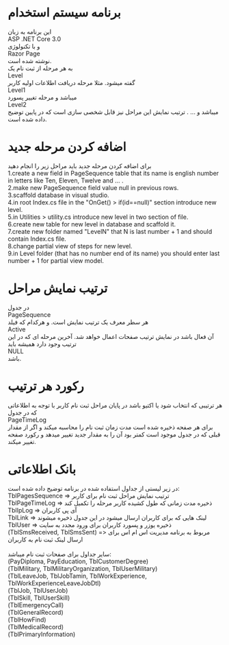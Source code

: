 # برنامه سیستم استخدام
این برنامه به زبان </br>
ASP .NET Core 3.0</br>
و با تکنولوژی</br>
Razor Page</br>
نوشته شده است.</br>
به هر مرحله از ثبت نام یک</br>
Level</br>
گفته میشود. مثلا مرحله دریافت اطلاعات اولیه کاربر </br>
Level1</br>
میباشد و مرحله تغییر پسورد </br>
Level2</br>
میباشد و ... . ترتیب نمایش این مراحل نیز قابل شخصی سازی است که در پایین توضیح داده شده است.

# اضافه کردن مرحله جدید
برای اضافه کردن مرحله جدید باید مراحل زیر را انجام دهید</br>
1.create a new field in PageSequence table that its name is english number in letters like Ten, Eleven, Twelve and ... .</br>
2.make new PageSequence field value null in previous rows.</br>
3.scaffold database in visual studio.</br>
4.in root Index.cs file in the "OnGet() > if(id==null)" section introduce new level.</br>
5.in Utilities > utility.cs introduce new level in two section of file.</br>
6.create new table for new level in database and scaffold it.</br>
7.create new folder named "LevelN" that N is last number + 1 and should contain Index.cs file.</br>
8.change partial view of steps for new level.</br>
9.in Level folder (that has no number end of its name) you should enter last number + 1 for partial view model.</br>

# ترتیب نمایش مراحل
در جدول </br>
PageSequence</br>
هر سطر معرف یک ترتیب نمایش است. و هرکدام که فیلد</br> 
Active</br>
آن فعال باشد در نمایش ترتیب صفحات اعمال خواهد شد. آخرین مرحله ای که در این ترتیب وجود دارد همیشه باید</br> 
NULL</br>
باشد.

# رکورد هر ترتیب
هر ترتیبی که انتخاب شود یا اکتیو باشد در پایان مراحل ثبت نام کاربر با توجه به اطلاعاتی که در جدول </br>
PageTimeLog</br>
برای هر صفحه ذخیره شده است مدت زمان ثبت نام را محاسبه میکند و اگر از مقدار قبلی که در جدول موجود است کمتر بود آن را به مقدار جدید تغییر میدهد و رکورد صفحه تغییر میکند.

# بانک اطلاعاتی
در زیر لیستی از جداول استفاده شده در برنامه توضیح داده شده است:</br>
TblPagesSequence => ترتیب نمایش مراحل ثبت نام برای کاربر</br>
TblPageTimeLog => ذخیره مدت زمانی که طول کشیده کاربر مرحله را تکمیل کند</br>
TblIpLog => آی پی کاربران</br>
TblLink => لینک هایی که برای کاربران ارسال میشود در این جدول ذخیره میشوند</br>
TblUser => ذخیره یوزر و پسورد کاربران برای ورود مجدد به سایت</br>
(TblSmsReceived, TblSmsSent) => مربوط به برنامه مدیریت اس ام اس برای ارسال لینک ثبت نام به کاربران</br>
</br>
سایر جداول برای صفحات ثبت نام میباشد:</br>
(PayDiploma, PayEducation, TblCustomerDegree)</br>
(TblMilitary, TblMilitaryOrganization, TblUserMilitary)</br>
(TblLeaveJob, TblJobTamin, TblWorkExperience, TblWorkExperienceLeaveJobDtl)</br>
(TblJob, TblUserJob)</br>
(TblSkill, TblUserSkill)</br>
(TblEmergencyCall)</br>
(TblGeneralRecord)</br>
(TblHowFind)</br>
(TblMedicalRecord)</br>
(TblPrimaryInformation)</br>

